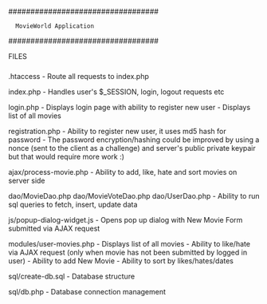 ##################################

      MovieWorld Application

##################################


FILES
#####

.htaccess
	- Route all requests to index.php

index.php
	- Handles user's $_SESSION, login, logout requests etc

login.php
	- Displays login page with ability to register new user
	- Displays list of all movies

registration.php
	- Ability to register new user, it uses md5 hash for password
	  - The password encryption/hashing could be improved by using a nonce (sent to the client as a challenge) and server's public private keypair
	    but that would require more work :)

ajax/process-movie.php
	- Ability to add, like, hate and sort movies on server side

dao/MovieDao.php
dao/MovieVoteDao.php
dao/UserDao.php
	- Ability to run sql queries to fetch, insert, update data 

js/popup-dialog-widget.js
	- Opens pop up dialog with New Movie Form submitted via AJAX request

modules/user-movies.php
	- Displays list of all movies
	- Ability to like/hate via AJAX request (only when movie has not been submitted by logged in user)
	- Ability to add New Movie
	- Ability to sort by likes/hates/dates

sql/create-db.sql
	- Database structure

sql/db.php
	- Database connection management
